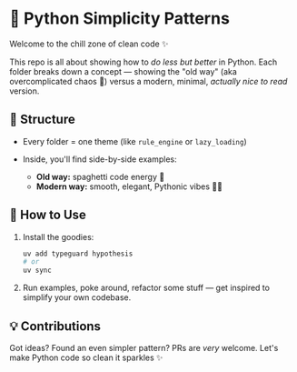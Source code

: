 # 🐍 Python Simplicity Patterns

Welcome to the chill zone of clean code ✨

This repo is all about showing how to *do less but better* in Python. Each folder breaks down a concept — showing the "old way" (aka overcomplicated chaos 😬) versus a modern, minimal, *actually nice to read* version.

## 🧱 Structure

* Every folder = one theme (like `rule_engine` or `lazy_loading`)
* Inside, you'll find side-by-side examples:

  * **Old way:** spaghetti code energy 🍝
  * **Modern way:** smooth, elegant, Pythonic vibes 🧘‍♂️

## 🚀 How to Use

1. Install the goodies:

   ```bash
   uv add typeguard hypothesis
   # or
   uv sync
   ```

2. Run examples, poke around, refactor some stuff — get inspired to simplify your own codebase.

## 💡 Contributions

Got ideas? Found an even simpler pattern? PRs are *very* welcome. Let's make Python code so clean it sparkles ✨

<br>

